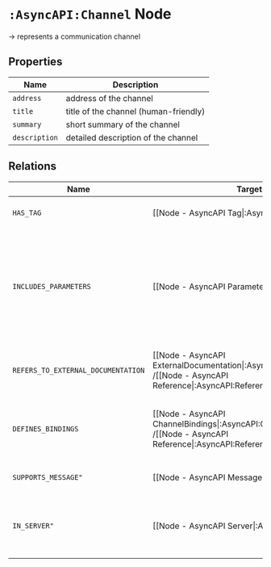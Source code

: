 # `:AsyncAPI:Channel` Node

-> represents a communication channel

## Properties

| Name          | Description                           |
|---------------|---------------------------------------|
| `address`     | address of the channel                |
| `title`       | title of the channel (human-friendly) |
| `summary`     | short summary of the channel          |
| `description` | detailed description of the channel   |

## Relations

| Name                               | Target Label(s)                                                                                                                                          | Cardinality | Description                                                                                                      |
|------------------------------------|----------------------------------------------------------------------------------------------------------------------------------------------------------|-------------|------------------------------------------------------------------------------------------------------------------|
| `HAS_TAG`                          | [[Node - AsyncAPI Tag\|:AsyncAPI:Tag]]                                                                                                                   | 0..*        | tags for grouping of tags                                                                                        |
| `INCLUDES_PARAMETERS`              | [[Node - AsyncAPI Parameters\|:AsyncAPI:Parameters]]                                                                                                     | 0..*        | set of parameters included in the channel address - only present if address contains channel address expressions |
| `REFERS_TO_EXTERNAL_DOCUMENTATION` | [[Node - AsyncAPI ExternalDocumentation\|:AsyncAPI:ExternalDocumentation]]<br/>/[[Node - AsyncAPI Reference\|:AsyncAPI:Reference:ExternalDocumentation]] | 0..1        | property holding a link to an external documentation / reference                                                 |
| `DEFINES_BINDINGS`                 | [[Node - AsyncAPI ChannelBindings\|:AsyncAPI:ChannelBindings]]<br/>/[[Node - AsyncAPI Reference\|:AsyncAPI:Reference:ChannelBindings]]                   | 0..1        | all specific definitions for each supported protocol  / reference                                                |
| `SUPPORTS_MESSAGE"`                | [[Node - AsyncAPI Message\|:AsyncAPI:Message]]                                                                                                           | 0..*        | messages that can be sent to the channel                                                                         |
| `IN_SERVER"`                       | [[Node - AsyncAPI Server\|:AsyncAPI:Server:Reference]]                                                                                                   | 0..*        | reference to the server definition in which the channel is available                                             |




